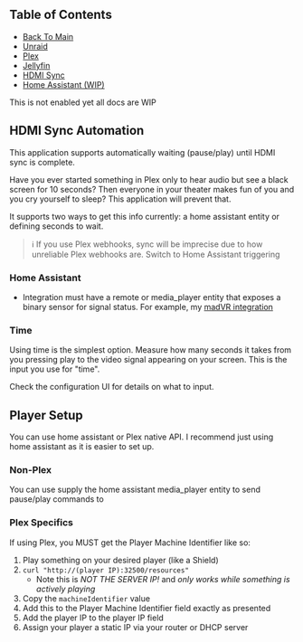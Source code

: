 ## Table of Contents
- [Back To Main](../readme.md)
- [Unraid](./setup_unraid.md)
- [Plex](./setup_plex.md)
- [Jellyfin](./setup_jellyfin.md)
- [HDMI Sync](./setup_hdmi_sync.md)
- [Home Assistant (WIP)](./setup_homeassistant.md)


This is not enabled yet all docs are WIP

## HDMI Sync Automation
This application supports automatically waiting (pause/play) until HDMI sync is complete. 

Have you ever started something in Plex only to hear audio but see a black screen for 10 seconds? Then everyone in your theater makes fun of you and you cry yourself to sleep? This application will prevent that. 

It supports two ways to get this info currently: a home assistant entity or defining seconds to wait. 

> ℹ If you use Plex webhooks, sync will be imprecise due to how unreliable Plex webhooks are. Switch to Home Assistant triggering

### Home Assistant
* Integration must have a remote or media_player entity that exposes a binary sensor for signal status. For example, my [madVR integration](https://www.home-assistant.io/integrations/madvr/#binary-sensor)

### Time

Using time is the simplest option. Measure how many seconds it takes from you pressing play to the video signal appearing on your screen. This is the input you use for "time".


Check the configuration UI for details on what to input.

## Player Setup
You can use home assistant or Plex native API. I recommend just using home assistant as it is easier to set up.

### Non-Plex
You can use supply the home assistant media_player entity to send pause/play commands to

### Plex Specifics
If using Plex, you MUST get the Player Machine Identifier like so:

1) Play something on your desired player (like a Shield)
2) `curl "http://(player IP):32500/resources"`
    * Note this is *NOT THE SERVER IP!* and *only works while something is actively playing*
3) Copy the `machineIdentifier` value
4) Add this to the Player Machine Identifier field exactly as presented
5) Add the player IP to the player IP field
6) Assign your player a static IP via your router or DHCP server
